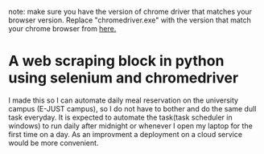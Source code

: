note: make sure you have the version of chrome driver that matches your browser version. Replace "chromedriver.exe" with the version that match your chrome browser from [here.](https://chromedriver.chromium.org/ "chromedriver")

# A web scraping block in python using selenium and chromedriver

I made this so I can automate daily meal reservation on the university campus (E-JUST campus), so I do not have to bother and do the same dull task everyday.
It is expected to automate the task(task scheduler in windows) to run daily after midnight or whenever I open my laptop for the first time on a day.
As an improvment a deployment on a cloud service would be more convenient.
